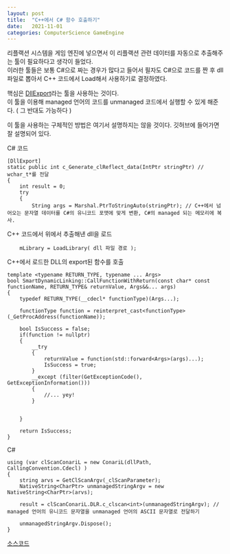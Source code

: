 ```yaml
---
layout: post
title:  "C++에서 C# 함수 호출하기"
date:   2021-11-01
categories: ComputerScience GameEngine
---
```


리플랙션 시스템을 게임 엔진에 넣으면서 이 리플랙션 관련 데이터를 자동으로 추출해주는 툴이 필요하다고 생각이 들었다.           
이러한 툴들은 보통 C#으로 짜는 경우가 많다고 들어서 필자도 C#으로 코드를 짠 후 dll파일로 뽑아서 C++ 코드에서 Load해서 사용하기로 결정하였다.    

핵심은 [DllExport](https://github.com/3F/DllExport)라는 툴을 사용하는 것이다.       
이 툴을 이용해 managed 언어의 코드를 unmanaged 코드에서 실행할 수 있게 해준다. ( 그 반대도 가능하다 )            

이 툴을 사용하는 구체적인 방법은 여기서 설명하지는 않을 것이다. 깃허브에 들어가면 잘 설명되어 있다.           


C# 코드
```
[DllExport]
static public int c_Generate_clReflect_data(IntPtr stringPtr) // wchar_t*를 전달
{
    int result = 0;
    try
    {
        String args = Marshal.PtrToStringAuto(stringPtr); // C++에서 넘어오는 문자열 데이터를 C#의 유니코드 포맷에 맞게 변환, C#의 managed 되는 메모리에 복사.
```

C++ 코드에서 위에서 추출해낸 dll을 로드
```
	mLibrary = LoadLibrary( dll 파일 경로 );
```

C++에서 로드한 DLL의 export된 함수를 호출
```
template <typename RETURN_TYPE, typename ... Args>
bool SmartDynamicLinking::CallFunctionWithReturn(const char* const functionName, RETURN_TYPE& returnValue, Args&&... args)
{
    typedef RETURN_TYPE(__cdecl* functionType)(Args...);

    functionType function = reinterpret_cast<functionType>(_GetProcAddress(functionName));

    bool IsSuccess = false;
    if(function != nullptr)
    {
        __try
        {
            returnValue = function(std::forward<Args>(args)...);
            IsSuccess = true;
        }
        __except (filter(GetExceptionCode(), GetExceptionInformation()))
        {
            //... yey!
        }
        
        
    }

    return IsSuccess;
}
```

C#
```
using (var clScanConariL = new ConariL(dllPath, CallingConvention.Cdecl) )
{
    string arvs = GetClScanArgv(_clScanParameter);
    NativeString<CharPtr> unmanagedStringArgv = new NativeString<CharPtr>(arvs);

    result = clScanConariL.DLR.c_clscan<int>(unmanagedStringArgv); // managed 언어의 유니코드 문자열을 unmanaged 언어의 ASCII 문자열로 전달하기

    unmanagedStringArgv.Dispose();
}
```

[소스코드](https://github.com/SungJJinKang/DoomsEngine/tree/main/Doom3/Source/Core/DynamicLinkingHelper)